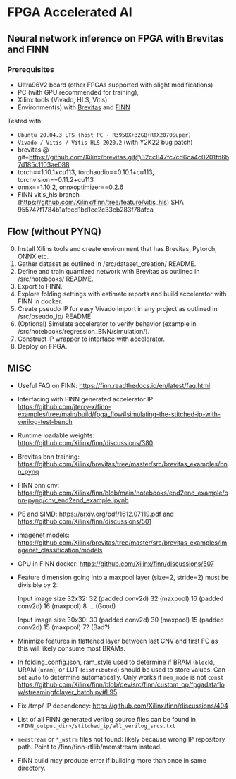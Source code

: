 FPGA Accelerated AI
============================================================================

Neural network inference on FPGA with Brevitas and FINN
----------------------------------------------------------------------------


### Prerequisites
- Ultra96V2 board (other FPGAs supported with slight modifications)
- PC (with GPU recommended for training),
- Xilinx tools (Vivado, HLS, Vitis)
- Environment(s) with [Brevitas](https://github.com/Xilinx/brevitas) and [FINN](https://github.com/Xilinx/finn)



Tested with:
- `Ubuntu 20.04.3 LTS (host PC - R3950X+32GB+RTX2070Super)`
- `Vivado / Vitis / Vitis HLS 2020.2` (with Y2K22 bug patch)
- brevitas @ git+https://github.com/Xilinx/brevitas.git@32cc847fc7cd6ca4c0201fd6b7d185c1103ae088
- torch==1.10.1+cu113, torchaudio==0.10.1+cu113, torchvision==0.11.2+cu113
- onnx==1.10.2, onnxoptimizer==0.2.6
- FINN vitis_hls branch (https://github.com/Xilinx/finn/tree/feature/vitis_hls) SHA 955747f1784b1afecd1bd1cc2c33cb283f78afca




## Flow (without PYNQ)
0. Install Xilins tools  and create environment that has Brevitas, Pytorch, ONNX etc.
1. Gather dataset as outlined in /src/dataset_creation/ README.
2. Define and train quantized network with Brevitas as outlined in /src/notebooks/ README.
3. Export to FINN.
4. Explore folding settings with estimate reports and build accelerator with FINN in docker.
5. Create pseudo IP for easy Vivado import in any project as outlined in /src/pseudo_ip/ README.
6. (Optional) Simulate accelerator to verify behavior (example in /src/notebooks/regression_BNN/simulation/).
7. Construct IP wrapper to interface with accelerator.
8. Deploy on FPGA.


## MISC
- Useful FAQ on FINN: https://finn.readthedocs.io/en/latest/faq.html
- Interfacing with FINN generated accelerator IP: https://github.com/jterry-x/finn-examples/tree/main/build/fpga_flow#simulating-the-stitched-ip-with-verilog-test-bench
- Runtime loadable weights: https://github.com/Xilinx/finn/discussions/380
- Brevitas bnn training: https://github.com/Xilinx/brevitas/tree/master/src/brevitas_examples/bnn_pynq
- FINN bnn cnv: https://github.com/Xilinx/finn/blob/main/notebooks/end2end_example/bnn-pynq/cnv_end2end_example.ipynb
- PE and SIMD: https://arxiv.org/pdf/1612.07119.pdf and https://github.com/Xilinx/finn/discussions/501
- imagenet models: https://github.com/Xilinx/brevitas/tree/master/src/brevitas_examples/imagenet_classification/models
- GPU in FINN docker: https://github.com/Xilinx/finn/discussions/507
- Feature dimension going into a maxpool layer (size=2, stride=2) must be divisible by 2:

  Input image size 32x32: 32 (padded conv2d) 32 (maxpool) 16 (padded conv2d) 16 (maxpool) 8 ... (Good)
  
  Input image size 30x30: 30 (padded conv2d) 30 (maxpool) 15 (padded conv2d) 15 (maxpool) 7? (Bad?)
  
- Minimize features in flattened layer between last CNV and first FC as this will likely consume most BRAMs.
- In folding_config.json, ram_style used to determine if BRAM (`block`), URAM (`uram`), or LUT (`distributed`) should be used to store values. Can set `auto` to determine automatically. Only works if `mem_mode` is not `const` https://github.com/Xilinx/finn/blob/dev/src/finn/custom_op/fpgadataflow/streamingfclayer_batch.py#L95
- Fix /tmp/ IP dependency: https://github.com/Xilinx/finn/discussions/404
- List of all FINN generated verilog source files can be found in `<FINN_output_dir>/stitched_ip/all_verilog_srcs.txt`
- `memstream` or `*_wstrm` files not found: likely because wrong IP repository path. Point to /finn/finn-rtllib/memstream instead. 
- FINN build may produce error if building more than once in same directory.
